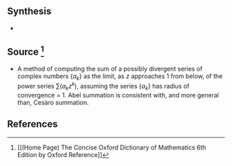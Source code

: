 ## Synthesis
- 
## Source [^1]
- A method of computing the sum of a possibly divergent series of complex numbers $\{a_k\}$ as the limit, as $z$ approaches 1 from below, of the power series $\sum(a_kz^k)$, assuming the series $\{a_k\}$ has radius of convergence = 1. Abel summation is consistent with, and more general than, Cesàro summation.
## References

[^1]: [[(Home Page) The Concise Oxford Dictionary of Mathematics 6th Edition by Oxford Reference]]